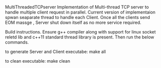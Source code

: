 
MultiThreadedTCPserver
Implementation of Multi-thread TCP server to handle multiple client request in  parallel.
Current version of implementaion spwan seaparate thread  to handle each Client.
Once all the clients send EOM massge  , Server shut down itself as no more service required.

Build instructions.
Ensure g++ compiler along with support for linux socket reletd lib  and c++11 standard thread library is present. Then run the below
commands.

to generate Server and Client executabe:
make all

to clean executable:
make clean

